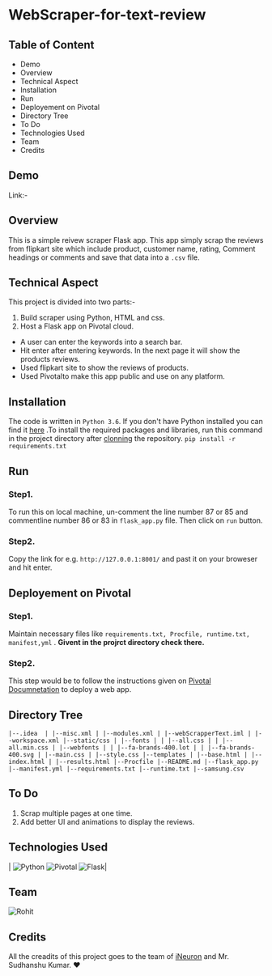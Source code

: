 # WebScraper-for-text-review
## Table of Content
* Demo
* Overview
* Technical Aspect
* Installation
* Run
* Deployement on Pivotal
* Directory Tree
* To Do
* Technologies Used
* Team
* Credits

## Demo
Link:- 

## Overview
This is a simple reivew scraper Flask app. This app simply scrap the reviews from flipkart site which include product, customer name, rating, Comment headings or comments and save that data into a `.csv` file.
## Technical Aspect
This project is divided into two parts:-
1. Build scraper using Python, HTML and css.
2. Host a Flask app on Pivotal cloud.

  * A user can enter the keywords into a search bar.
  * Hit enter after entering keywords. In the next page it will show the products reviews.
  * Used flipkart site to show the reviews of products.
  * Used Pivotalto make this app public and use on any platform.
## Installation
The code is written in `Python 3.6`. If you don't have Python installed you can find it [here](https://www.python.org/downloads/ "install python") .To install the required packages and libraries, run this command in the project directory after [clonning](https://www.howtogeek.com/451360/how-to-clone-a-github-repository/ "cloning") the repository.
`pip install -r requirements.txt`
## Run
### Step1.
To run this on local machine, un-comment the line number 87 or 85 and commentline number 86 or 83 in `flask_app.py` file. Then click on `run` button.
### Step2.
Copy the link for e.g. `http://127.0.0.1:8001/` and past it on your broweser and hit enter.
## Deployement on Pivotal
### Step1.
Maintain necessary files like `requirements.txt, Procfile, runtime.txt, manifest,yml` . **Givent in the projrct directory check there.**
### Step2. 
This step would be to follow the instructions given on [Pivotal Documnetation](https://docs.pivotal.io/platform/application-service/2-8/devguide/deploy-apps/rolling-deploy.html "Pivotal Documnetation") to deploy a web app.
## Directory Tree
`|--.idea 
| |--misc.xml
| |--modules.xml
| |--webScrapperText.iml
| |--workspace.xml
|--static/css
| |--fonts
| | |--all.css
| | |--all.min.css
| |--webfonts
| | |--fa-brands-400.lot
| | |--fa-brands-400.svg
| |--main.css
| |--style.css
|--templates
| |--base.html
| |--index.html
| |--results.html
|--Procfile
|--README.md
|--flask_app.py
|--manifest.yml
|--requirements.txt
|--runtime.txt
|--samsung.csv`
## To Do
1. Scrap multiple pages at one time.
2. Add better UI and animations to display the reviews.
## Technologies Used
| ![Python](https://www.python.org/static/community_logos/python-logo-master-v3-TM.png)   ![Pivotal](https://4.bp.blogspot.com/-C-7zGVquuN0/W3sTKSKPseI/AAAAAAAAEYw/qUs8kXRXHTwV_VnA-sUFIH5aOnum68HKwCLcBGAs/s1600/center-pivotal-logo.png)  ![Flask](https://miro.medium.com/max/438/1*0G5zu7CnXdMT9pGbYUTQLQ.png)|
## Team
![Rohit](https://avatars1.githubusercontent.com/u/35064155?s=60&v=4)
## Credits
All the creadits of this project goes to the team of [iNeuron](https://ineuron.ai/ "iNeuron") and Mr. Sudhanshu Kumar. :heart:
